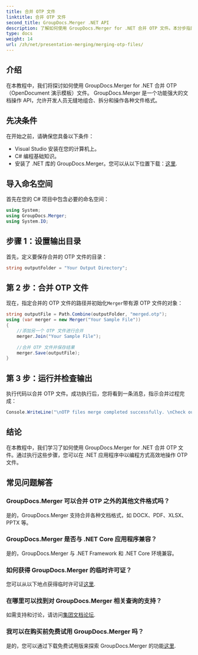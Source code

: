 ```yaml
---
title: 合并 OTP 文件
linktitle: 合并 OTP 文件
second_title: GroupDocs.Merger .NET API
description: 了解如何使用 GroupDocs.Merger for .NET 合并 OTP 文件。本分步指南将引导您无缝地完成整个过程。
type: docs
weight: 14
url: /zh/net/presentation-merging/merging-otp-files/
---
```

## 介绍
在本教程中，我们将探讨如何使用 GroupDocs.Merger for .NET 合并 OTP（OpenDocument 演示模板）文件。 GroupDocs.Merger 是一个功能强大的文档操作 API，允许开发人员无缝地组合、拆分和操作各种文件格式。
## 先决条件
在开始之前，请确保您具备以下条件：
- Visual Studio 安装在您的计算机上。
- C# 编程基础知识。
- 安装了 .NET 库的 GroupDocs.Merger。您可以从以下位置下载：[这里](https://releases.groupdocs.com/merger/net/).

## 导入命名空间
首先在您的 C# 项目中包含必要的命名空间：
```csharp
using System; 
using GroupDocs.Merger;
using System.IO;
```
## 步骤 1：设置输出目录
首先，定义要保存合并的 OTP 文件的目录：
```csharp
string outputFolder = "Your Output Directory";
```
## 第 2 步：合并 OTP 文件
现在，指定合并的 OTP 文件的路径并初始化`Merger`带有源 OTP 文件的对象：
```csharp
string outputFile = Path.Combine(outputFolder, "merged.otp");
using (var merger = new Merger("Your Sample File"))
{
    //添加另一个 OTP 文件进行合并
    merger.Join("Your Sample File");
    
    //合并 OTP 文件并保存结果
    merger.Save(outputFile);
}
```
## 第 3 步：运行并检查输出
执行代码以合并 OTP 文件。成功执行后，您将看到一条消息，指示合并过程完成：
```csharp
Console.WriteLine("\nOTP files merge completed successfully. \nCheck output in {0}", outputFolder);
```

## 结论
在本教程中，我们学习了如何使用 GroupDocs.Merger for .NET 合并 OTP 文件。通过执行这些步骤，您可以在 .NET 应用程序中以编程方式高效地操作 OTP 文件。

## 常见问题解答
### GroupDocs.Merger 可以合并 OTP 之外的其他文件格式吗？
是的，GroupDocs.Merger 支持合并各种文档格式，如 DOCX、PDF、XLSX、PPTX 等。
### GroupDocs.Merger 是否与 .NET Core 应用程序兼容？
是的，GroupDocs.Merger 与 .NET Framework 和 .NET Core 环境兼容。
### 如何获得 GroupDocs.Merger 的临时许可证？
您可以从以下地点获得临时许可证[这里](https://purchase.groupdocs.com/temporary-license/).
### 在哪里可以找到对 GroupDocs.Merger 相关查询的支持？
如需支持和讨论，请访问[集团文档论坛](https://forum.groupdocs.com/c/merger/32).
### 我可以在购买前免费试用 GroupDocs.Merger 吗？
是的，您可以通过下载免费试用版来探索 GroupDocs.Merger 的功能[这里](https://releases.groupdocs.com/).